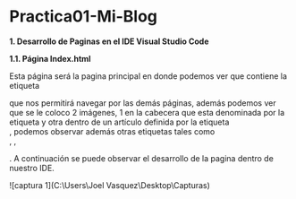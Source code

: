 # Practica01-Mi-Blog

**1.	Desarrollo de Paginas en el IDE Visual Studio Code**

**1.1.	Página Index.html**

Esta página será la pagina principal en donde podemos ver que contiene la etiqueta<nav> que nos permitirá navegar por las demás páginas, además podemos ver que se le coloco 2 imágenes, 1 en la cabecera que esta denominada por la etiqueta <head> y otra dentro de un artículo definida por la etiqueta <article> , podemos observar además otras etiquetas tales como <aside>, <body>, <p>. A continuación se puede observar el desarrollo de la pagina dentro de nuestro IDE.

![captura 1](C:\Users\Joel Vasquez\Desktop\Capturas)
